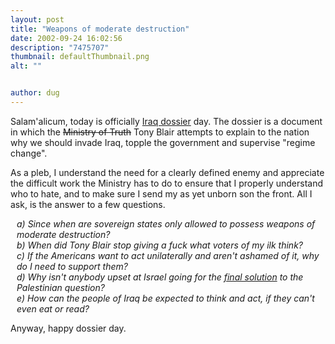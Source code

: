 ```yaml
---
layout: post
title: "Weapons of moderate destruction"
date: 2002-09-24 16:02:56
description: "7475707"
thumbnail: defaultThumbnail.png
alt: ""


author: dug
---
```


<p>Salam'alicum, today is officially <a href="http://www.number10.gov.uk/output/Page6139.asp">Iraq dossier</a> day. The dossier is a document in which the <span style="text-decoration:line-through;">Ministry of Truth</span> Tony Blair attempts to explain to the nation why we should invade Iraq, topple the government and supervise "regime change". </p>

<p>As a pleb, I understand the need for a clearly defined enemy and appreciate the difficult work the Ministry has to do to ensure that I properly understand who to hate, and to make sure I send my as yet unborn son the front. All I ask, is the answer to a few questions.</p>

<p><span style="display:block;padding-left:10px;font-style:italic;"> a) Since when are sovereign states only allowed to possess weapons of moderate destruction? <br /> b) When did Tony Blair stop giving a fuck what voters of my ilk think? <br /> c) If the Americans want to act unilaterally and aren't ashamed of it, why do I need to support them? <br /> d) Why isn't anybody upset at Israel going for the <a href="http://www.dave-smith.co.uk/life/001598.php#001598">final solution</a> to the Palestinian question? <br /> e) How can the people of Iraq be expected to think and act, if they can't even eat or read? </span></p>

<p>Anyway, happy dossier day.</p>
